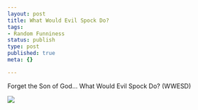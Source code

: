 ```yaml
--- 
layout: post
title: What Would Evil Spock Do?
tags: 
- Random Funniness
status: publish
type: post
published: true
meta: {}

---
```

Forget the Son of God... What Would Evil Spock Do? (WWESD)

  <img src="http://www.startrek.com/imageuploads/200306/tos-039-the-mirror-spock-revea/320x240.jpg" />
